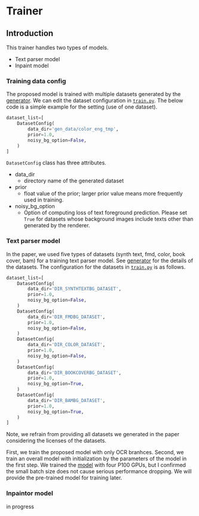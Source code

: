 # Trainer
## Introduction
This trainer handles two types of models.
- Text parser model
- Inpaint model

### Training data config
The proposed model is trained with multiple datasets generated by the [generator](https://github.com/CyberAgentAILab/derendering-text/blob/master/src/modules/generator/README.md).
We can edit the dataset configuration in [`train.py`](https://github.com/CyberAgentAILab/derendering-text/blob/master/train.py#L20-L30).
The below code is a simple example for the setting (use of one dataset).
```python
dataset_list=[
    DatasetConfig(
        data_dir='gen_data/color_eng_tmp',
        prior=1.0,
        noisy_bg_option=False,
    )
]
```
`DatasetConfig` class has three attributes.
- data_dir
  -  directory name of the generated dataset
- prior
  - float value of the prior; larger prior value means more frequently used in training.
- noisy_bg_option
  - Option of computing loss of text foreground prediction. Please set `True` for datasets whose background images include texts other than generated by the renderer.


### Text parser model
In the paper, we used five types of datasets (synth text, fmd, color, book cover, bam) for a training text parser model.
See [generator](https://github.com/CyberAgentAILab/derendering-text/blob/master/src/modules/generator/README.md) for the details of the datasets.
The configuration for the datasets in [`train.py`](https://github.com/CyberAgentAILab/derendering-text/blob/master/train.py#L20-L30) is as follows.
```python
dataset_list=[
    DatasetConfig(
        data_dir='DIR_SYNTHTEXTBG_DATASET',
        prior=1.0,
        noisy_bg_option=False,
    )
    DatasetConfig(
        data_dir='DIR_FMDBG_DATASET',
        prior=1.0,
        noisy_bg_option=False,
    )
    DatasetConfig(
        data_dir='DIR_COLOR_DATASET',
        prior=1.0,
        noisy_bg_option=False,
    )
    DatasetConfig(
        data_dir='DIR_BOOKCOVERBG_DATASET',
        prior=1.0,
        noisy_bg_option=True,
    )
    DatasetConfig(
        data_dir='DIR_BAMBG_DATASET',
        prior=1.0,
        noisy_bg_option=True,
    )
]
```
Note, we refrain from providing all datasets we generated in the paper considering the licenses of the datasets.

First, we train the proposed model with only OCR branhces.
Second, we train an overall model with initialization by the parameters of the model in the first step.
We trained the [model](https://drive.google.com/file/d/1HBcfV0nfSluCWCHGgGerx7QNJZJpOv3h/view?usp=sharing) with four P100 GPUs, but I confirmed the small batch size does not cause serious performance dropping.
We will provide the pre-trained model for training later.

### Inpaintor model
in progress
